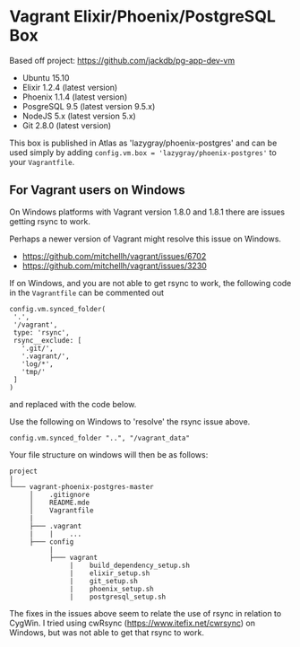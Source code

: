 # Vagrant Elixir/Phoenix/PostgreSQL Box

Based off project: https://github.com/jackdb/pg-app-dev-vm

* Ubuntu 15.10
* Elixir 1.2.4 (latest version)
* Phoenix 1.1.4 (latest version)
* PosgreSQL 9.5 (latest version 9.5.x)
* NodeJS 5.x (latest version 5.x)
* Git 2.8.0 (latest version)

This box is published in Atlas as 'lazygray/phoenix-postgres' and can be used simply by
adding `config.vm.box = 'lazygray/phoenix-postgres'` to your `Vagrantfile`.

## For Vagrant users on Windows
On Windows platforms with Vagrant version 1.8.0 and 1.8.1 there are issues
getting rsync to work.

Perhaps a newer version of Vagrant might resolve this issue on Windows.
- https://github.com/mitchellh/vagrant/issues/6702
- https://github.com/mitchellh/vagrant/issues/3230

If on Windows, and you are not able to get rsync to work, the following code
in the `Vagrantfile` can be commented out
```
config.vm.synced_folder(
 '.',
 '/vagrant',
 type: 'rsync',
 rsync__exclude: [
   '.git/',
   '.vagrant/',
   'log/*',
   'tmp/'
 ]
)
```

and replaced with the code below.

Use the following on Windows to 'resolve' the rsync issue above.
```
config.vm.synced_folder "..", "/vagrant_data"
```

Your file structure on windows will then be as follows:

```
project
|
└─── vagrant-phoenix-postgres-master
     │    .gitignore
     │    README.mde
     │    Vagrantfile
     |
     ├─── .vagrant
     |    |    ...
     ├─── config
          |
          ├─── vagrant
               |    build_dependency_setup.sh
               |    elixir_setup.sh
               |    git_setup.sh
               |    phoenix_setup.sh
               |    postgresql_setup.sh
```

The fixes in the issues above seem to relate the use of rsync in relation to
CygWin. I tried using cwRsync (https://www.itefix.net/cwrsync) on Windows, but was not able to get that rsync to work.
